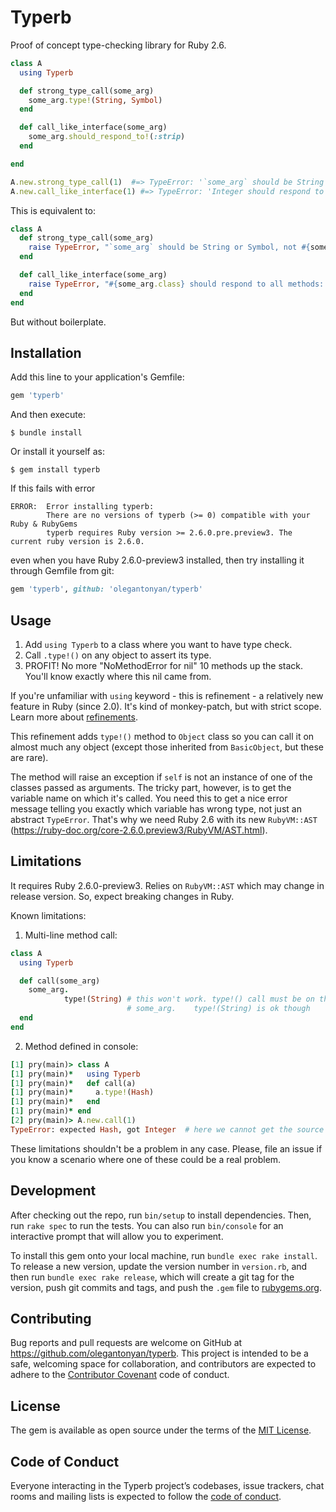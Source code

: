 # Typerb

Proof of concept type-checking library for Ruby 2.6.

```ruby
class A
  using Typerb

  def strong_type_call(some_arg)
    some_arg.type!(String, Symbol)
  end

  def call_like_interface(some_arg)
    some_arg.should_respond_to!(:strip)
  end

end

A.new.strong_type_call(1)  #=> TypeError: '`some_arg` should be String or Symbol, not Integer'
A.new.call_like_interface(1) #=> TypeError: 'Integer should respond to all methods: strip'
```

This is equivalent to:
```ruby
class A
  def strong_type_call(some_arg)
    raise TypeError, "`some_arg` should be String or Symbol, not #{some_arg.class}" unless [String, Symbol].include?(some_arg.class)
  end

  def call_like_interface(some_arg)
    raise TypeError, "#{some_arg.class} should respond to all methods: strip" unless [:strip].all{|meth| some_arg.respond_to?(meth)}
  end
end
```

But without boilerplate.

## Installation

Add this line to your application's Gemfile:

```ruby
gem 'typerb'
```

And then execute:

    $ bundle install

Or install it yourself as:

    $ gem install typerb

If this fails with error
```
ERROR:  Error installing typerb:
        There are no versions of typerb (>= 0) compatible with your Ruby & RubyGems
        typerb requires Ruby version >= 2.6.0.pre.preview3. The current ruby version is 2.6.0.
```
even when you have Ruby 2.6.0-preview3 installed, then try installing it through Gemfile from git:
```ruby
gem 'typerb', github: 'olegantonyan/typerb'
```

## Usage

1. Add `using Typerb` to a class where you want to have type check.
2. Call `.type!()` on any object to assert its type.
3. PROFIT! No more "NoMethodError for nil" 10 methods up the stack. You'll know exactly where this nil came from.

If you're unfamiliar with `using` keyword - this is refinement - a relatively new feature in Ruby (since 2.0). It's kind of monkey-patch, but with strict scope. Learn more about [refinements](https://ruby-doc.org/core-2.5.3/doc/syntax/refinements_rdoc.html).

This refinement adds `type!()` method to `Object` class so you can call it on almost much any object (except those inherited from `BasicObject`, but these are rare).

The method will raise an exception if `self` is not an instance of one of the classes passed as arguments. The tricky part, however, is to get the variable name on which it's called. You need this to get a nice error message telling you exactly which variable has wrong type, not just an abstract `TypeError`. That's why we need Ruby 2.6 with its new `RubyVM::AST` (https://ruby-doc.org/core-2.6.0.preview3/RubyVM/AST.html).

## Limitations

It requires Ruby 2.6.0-preview3. Relies on `RubyVM::AST` which may change in release version. So, expect breaking changes in Ruby.

Known limitations:

1. Multi-line method call:
```ruby
class A
  using Typerb

  def call(some_arg)
    some_arg.
            type!(String) # this won't work. type!() call must be on the same line with the variable it's called on
                          # some_arg.    type!(String) is ok though
  end
end
```

2. Method defined in console:
```ruby
[1] pry(main)> class A
[1] pry(main)*   using Typerb
[1] pry(main)*   def call(a)
[1] pry(main)*     a.type!(Hash)
[1] pry(main)*   end
[1] pry(main)* end
[2] pry(main)> A.new.call(1)
TypeError: expected Hash, got Integer  # here we cannot get the source code for a line containing "a.type!(Hash)", so cannot see the variable name
```

These limitations shouldn't be a problem in any case. Please, file an issue if you know a scenario where one of these could be a real problem.

## Development

After checking out the repo, run `bin/setup` to install dependencies. Then, run `rake spec` to run the tests. You can also run `bin/console` for an interactive prompt that will allow you to experiment.

To install this gem onto your local machine, run `bundle exec rake install`. To release a new version, update the version number in `version.rb`, and then run `bundle exec rake release`, which will create a git tag for the version, push git commits and tags, and push the `.gem` file to [rubygems.org](https://rubygems.org).

## Contributing

Bug reports and pull requests are welcome on GitHub at https://github.com/olegantonyan/typerb. This project is intended to be a safe, welcoming space for collaboration, and contributors are expected to adhere to the [Contributor Covenant](http://contributor-covenant.org) code of conduct.

## License

The gem is available as open source under the terms of the [MIT License](https://opensource.org/licenses/MIT).

## Code of Conduct

Everyone interacting in the Typerb project’s codebases, issue trackers, chat rooms and mailing lists is expected to follow the [code of conduct](https://github.com/olegantonyan/typerb/blob/master/CODE_OF_CONDUCT.md).
